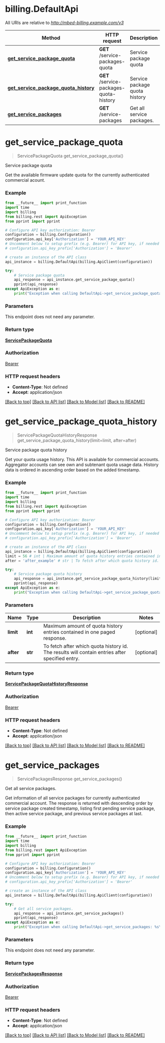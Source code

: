 # billing.DefaultApi

All URIs are relative to *http://mbed-billing.example.com/v3*

Method | HTTP request | Description
------------- | ------------- | -------------
[**get_service_package_quota**](DefaultApi.md#get_service_package_quota) | **GET** /service-packages-quota | Service package quota
[**get_service_package_quota_history**](DefaultApi.md#get_service_package_quota_history) | **GET** /service-packages-quota-history | Service package quota history
[**get_service_packages**](DefaultApi.md#get_service_packages) | **GET** /service-packages | Get all service packages.


# **get_service_package_quota**
> ServicePackageQuota get_service_package_quota()

Service package quota

Get the available firmware update quota for the currently authenticated commercial acount.

### Example 
```python
from __future__ import print_function
import time
import billing
from billing.rest import ApiException
from pprint import pprint

# Configure API key authorization: Bearer
configuration = billing.Configuration()
configuration.api_key['Authorization'] = 'YOUR_API_KEY'
# Uncomment below to setup prefix (e.g. Bearer) for API key, if needed
# configuration.api_key_prefix['Authorization'] = 'Bearer'

# create an instance of the API class
api_instance = billing.DefaultApi(billing.ApiClient(configuration))

try: 
    # Service package quota
    api_response = api_instance.get_service_package_quota()
    pprint(api_response)
except ApiException as e:
    print("Exception when calling DefaultApi->get_service_package_quota: %s\n" % e)
```

### Parameters
This endpoint does not need any parameter.

### Return type

[**ServicePackageQuota**](ServicePackageQuota.md)

### Authorization

[Bearer](../README.md#Bearer)

### HTTP request headers

 - **Content-Type**: Not defined
 - **Accept**: application/json

[[Back to top]](#) [[Back to API list]](../README.md#documentation-for-api-endpoints) [[Back to Model list]](../README.md#documentation-for-models) [[Back to README]](../README.md)

# **get_service_package_quota_history**
> ServicePackageQuotaHistoryResponse get_service_package_quota_history(limit=limit, after=after)

Service package quota history

Get your quota usage history. This API is available for commercial accounts. Aggregator accounts can see own and subtenant quota usage data. History data is ordered in ascending order based on the added timestamp. 

### Example 
```python
from __future__ import print_function
import time
import billing
from billing.rest import ApiException
from pprint import pprint

# Configure API key authorization: Bearer
configuration = billing.Configuration()
configuration.api_key['Authorization'] = 'YOUR_API_KEY'
# Uncomment below to setup prefix (e.g. Bearer) for API key, if needed
# configuration.api_key_prefix['Authorization'] = 'Bearer'

# create an instance of the API class
api_instance = billing.DefaultApi(billing.ApiClient(configuration))
limit = 56 # int | Maximum amount of quota history entries contained in one paged response. (optional)
after = 'after_example' # str | To fetch after which quota history id. The results will contain entries after specified entry. (optional)

try: 
    # Service package quota history
    api_response = api_instance.get_service_package_quota_history(limit=limit, after=after)
    pprint(api_response)
except ApiException as e:
    print("Exception when calling DefaultApi->get_service_package_quota_history: %s\n" % e)
```

### Parameters

Name | Type | Description  | Notes
------------- | ------------- | ------------- | -------------
 **limit** | **int**| Maximum amount of quota history entries contained in one paged response. | [optional] 
 **after** | **str**| To fetch after which quota history id. The results will contain entries after specified entry. | [optional] 

### Return type

[**ServicePackageQuotaHistoryResponse**](ServicePackageQuotaHistoryResponse.md)

### Authorization

[Bearer](../README.md#Bearer)

### HTTP request headers

 - **Content-Type**: Not defined
 - **Accept**: application/json

[[Back to top]](#) [[Back to API list]](../README.md#documentation-for-api-endpoints) [[Back to Model list]](../README.md#documentation-for-models) [[Back to README]](../README.md)

# **get_service_packages**
> ServicePackagesResponse get_service_packages()

Get all service packages.

Get information of all service packages for currently authenticated commercial account. The response is returned with descending order by service package created timestamp, listing first pending service package, then active service package, and previous service packages at last.

### Example 
```python
from __future__ import print_function
import time
import billing
from billing.rest import ApiException
from pprint import pprint

# Configure API key authorization: Bearer
configuration = billing.Configuration()
configuration.api_key['Authorization'] = 'YOUR_API_KEY'
# Uncomment below to setup prefix (e.g. Bearer) for API key, if needed
# configuration.api_key_prefix['Authorization'] = 'Bearer'

# create an instance of the API class
api_instance = billing.DefaultApi(billing.ApiClient(configuration))

try: 
    # Get all service packages.
    api_response = api_instance.get_service_packages()
    pprint(api_response)
except ApiException as e:
    print("Exception when calling DefaultApi->get_service_packages: %s\n" % e)
```

### Parameters
This endpoint does not need any parameter.

### Return type

[**ServicePackagesResponse**](ServicePackagesResponse.md)

### Authorization

[Bearer](../README.md#Bearer)

### HTTP request headers

 - **Content-Type**: Not defined
 - **Accept**: application/json

[[Back to top]](#) [[Back to API list]](../README.md#documentation-for-api-endpoints) [[Back to Model list]](../README.md#documentation-for-models) [[Back to README]](../README.md)

